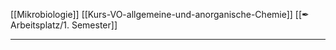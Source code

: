 [[Mikrobiologie]] [[Kurs-VO-allgemeine-und-anorganische-Chemie]] [[✒ Arbeitsplatz/1. Semester]]

---

